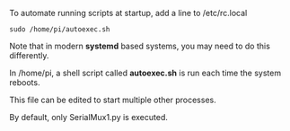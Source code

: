 To automate running scripts at startup, add a line to /etc/rc.local

    sudo /home/pi/autoexec.sh

Note that in modern **systemd** based systems, you may need to do this differently.

In /home/pi, a shell script called **autoexec.sh** is run each time the system reboots.

This file can be edited to start multiple other processes.

By default, only SerialMux1.py is executed.






